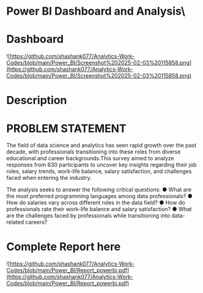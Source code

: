 # Power BI Dashboard and Analysis\
# Dashboard
![https://github.com/shashank077/Analytics-Work-Codes/blob/main/Power_BI/Screenshot%202025-02-03%20115858.png](https://github.com/shashank077/Analytics-Work-Codes/blob/main/Power_BI/Screenshot%202025-02-03%20115858.png)
# Description

# PROBLEM STATEMENT 
The field of data science and analytics has seen rapid growth over the past decade, with 
professionals transitioning into these roles from diverse educational and career backgrounds.This 
survey aimed to analyze responses from 630 participants to uncover key insights regarding their 
job roles, salary trends, work-life balance, salary satisfaction, and challenges faced when 
entering the industry. 

The analysis seeks to answer the following critical questions: 
● What are the most preferred programming languages among data professionals? 
● How do salaries vary across different roles in the data field? 
● How do professionals rate their work-life balance and salary satisfaction? 
● What are the challenges faced by professionals while transitioning into data-related 
careers? 

# Complete Report here
![https://github.com/shashank077/Analytics-Work-Codes/blob/main/Power_BI/Report_powerbi.pdf](https://github.com/shashank077/Analytics-Work-Codes/blob/main/Power_BI/Report_powerbi.pdf)


